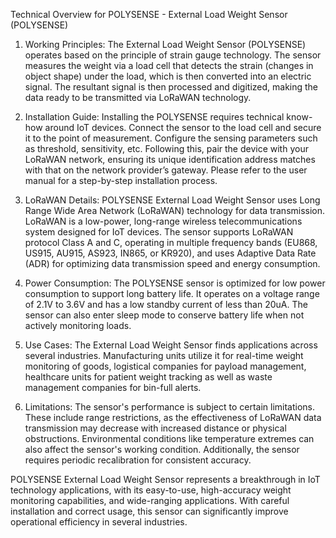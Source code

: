 Technical Overview for POLYSENSE - External Load Weight Sensor (POLYSENSE)

1. Working Principles:
The External Load Weight Sensor (POLYSENSE) operates based on the principle of strain gauge technology. The sensor measures the weight via a load cell that detects the strain (changes in object shape) under the load, which is then converted into an electric signal. The resultant signal is then processed and digitized, making the data ready to be transmitted via LoRaWAN technology.

2. Installation Guide:
Installing the POLYSENSE requires technical know-how around IoT devices. Connect the sensor to the load cell and secure it to the point of measurement. Configure the sensing parameters such as threshold, sensitivity, etc. Following this, pair the device with your LoRaWAN network, ensuring its unique identification address matches with that on the network provider’s gateway. Please refer to the user manual for a step-by-step installation process.

3. LoRaWAN Details:
POLYSENSE External Load Weight Sensor uses Long Range Wide Area Network (LoRaWAN) technology for data transmission. LoRaWAN is a low-power, long-range wireless telecommunications system designed for IoT devices. The sensor supports LoRaWAN protocol Class A and C, operating in multiple frequency bands (EU868, US915, AU915, AS923, IN865, or KR920), and uses Adaptive Data Rate (ADR) for optimizing data transmission speed and energy consumption.

4. Power Consumption:
The POLYSENSE sensor is optimized for low power consumption to support long battery life. It operates on a voltage range of 2.1V to 3.6V and has a low standby current of less than 20uA. The sensor can also enter sleep mode to conserve battery life when not actively monitoring loads.

5. Use Cases:
The External Load Weight Sensor finds applications across several industries. Manufacturing units utilize it for real-time weight monitoring of goods, logistical companies for payload management, healthcare units for patient weight tracking as well as waste management companies for bin-full alerts.

6. Limitations:
The sensor's performance is subject to certain limitations. These include range restrictions, as the effectiveness of LoRaWAN data transmission may decrease with increased distance or physical obstructions. Environmental conditions like temperature extremes can also affect the sensor's working condition. Additionally, the sensor requires periodic recalibration for consistent accuracy.

POLYSENSE External Load Weight Sensor represents a breakthrough in IoT technology applications, with its easy-to-use, high-accuracy weight monitoring capabilities, and wide-ranging applications. With careful installation and correct usage, this sensor can significantly improve operational efficiency in several industries.